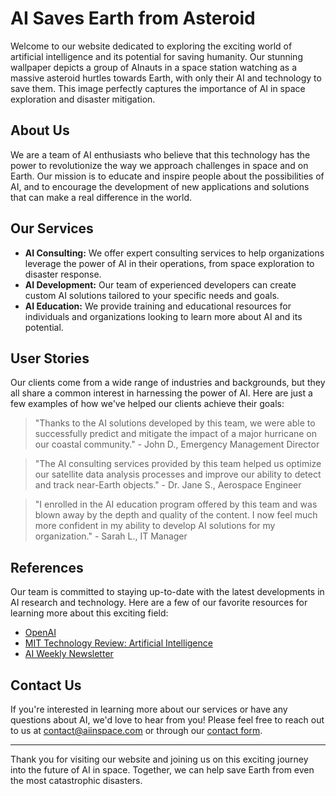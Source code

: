 <!--
Write me content for website with wallpaper which alt text is:

"A group of AInauts in a space station watching as a massive asteroid hurtles towards Earth, with only their AI and technology to save them."

The name/title of the page should not be 1:1 copy of the alt text but rather a real content of the website which is using this wallpaper.

- Use markdown format 
- Start with the heading
- The content should look like a real website 
- Include real sections like references, contact, user stories, etc. use things relevant to the page purpose.
- Feel free to use structure like headings, bullets, numbering, blockquotes, paragraphs, horizontal lines, etc.
- You can use formatting like bold or _italic_
- You can include UTF-8 emojis
- Links should be only #hash anchors (and you can refer to the document itself)
- Do not include images
-->

<!--font:Roboto-->

# AI Saves Earth from Asteroid

Welcome to our website dedicated to exploring the exciting world of artificial intelligence and its potential for saving humanity. Our stunning wallpaper depicts a group of AInauts in a space station watching as a massive asteroid hurtles towards Earth, with only their AI and technology to save them. This image perfectly captures the importance of AI in space exploration and disaster mitigation.

## About Us

We are a team of AI enthusiasts who believe that this technology has the power to revolutionize the way we approach challenges in space and on Earth. Our mission is to educate and inspire people about the possibilities of AI, and to encourage the development of new applications and solutions that can make a real difference in the world.

## Our Services

- **AI Consulting:** We offer expert consulting services to help organizations leverage the power of AI in their operations, from space exploration to disaster response.
- **AI Development:** Our team of experienced developers can create custom AI solutions tailored to your specific needs and goals.
- **AI Education:** We provide training and educational resources for individuals and organizations looking to learn more about AI and its potential.

## User Stories

Our clients come from a wide range of industries and backgrounds, but they all share a common interest in harnessing the power of AI. Here are just a few examples of how we've helped our clients achieve their goals:

> "Thanks to the AI solutions developed by this team, we were able to successfully predict and mitigate the impact of a major hurricane on our coastal community." - John D., Emergency Management Director

> "The AI consulting services provided by this team helped us optimize our satellite data analysis processes and improve our ability to detect and track near-Earth objects." - Dr. Jane S., Aerospace Engineer

> "I enrolled in the AI education program offered by this team and was blown away by the depth and quality of the content. I now feel much more confident in my ability to develop AI solutions for my organization." - Sarah L., IT Manager

## References

Our team is committed to staying up-to-date with the latest developments in AI research and technology. Here are a few of our favorite resources for learning more about this exciting field:

- [OpenAI](https://openai.com/)
- [MIT Technology Review: Artificial Intelligence](https://www.technologyreview.com/topic/artificial-intelligence/)
- [AI Weekly Newsletter](https://www.getrevue.co/profile/ai)

## Contact Us

If you're interested in learning more about our services or have any questions about AI, we'd love to hear from you! Please feel free to reach out to us at [contact@aiinspace.com](mailto:contact@aiinspace.com) or through our [contact form](#contact-form).

---

Thank you for visiting our website and joining us on this exciting journey into the future of AI in space. Together, we can help save Earth from even the most catastrophic disasters.
